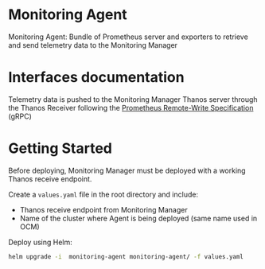 # Monitoring Agent

Monitoring Agent: Bundle of Prometheus server and exporters to retrieve and send telemetry data to the Monitoring Manager

# Interfaces documentation

Telemetry data is pushed to the Monitoring Manager Thanos server through the Thanos Receiver following the [Prometheus Remote-Write Specification](https://prometheus.io/docs/concepts/remote_write_spec/) (gRPC)

# Getting Started

Before deploying, Monitoring Manager must be deployed with a working Thanos receive endpoint.

Create a `values.yaml` file in the root directory and include:
- Thanos receive endpoint from Monitoring Manager
- Name of the cluster where Agent is being deployed (same name used in OCM)

Deploy using Helm:
```sh
helm upgrade -i  monitoring-agent monitoring-agent/ -f values.yaml
```